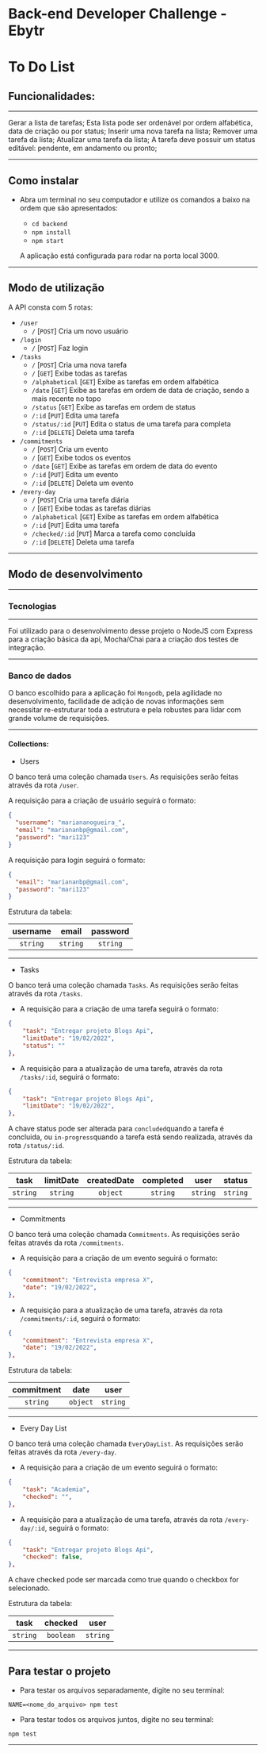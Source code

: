 # Back-end Developer Challenge - Ebytr

# To Do List

## Funcionalidades:

---

Gerar a lista de tarefas;
Esta lista pode ser ordenável por ordem alfabética, data de criação ou por status;
Inserir uma nova tarefa na lista;
Remover uma tarefa da lista;
Atualizar uma tarefa da lista;
A tarefa deve possuir um status editável: pendente, em andamento ou pronto;

---

## Como instalar

* Abra um terminal no seu computador e utilize os comandos a baixo na ordem que são apresentados:

  * `cd backend`
  * `npm install`
  * `npm start`

  A aplicação está configurada para rodar na porta local 3000.

---

## Modo de utilização

A API consta com 5 rotas: 
* `/user`
  * `/` [`POST`]  Cria um novo usuário
* `/login`
  * `/` [`POST`]  Faz login
* `/tasks`
  * `/` [`POST`]  Cria uma nova tarefa
  * `/` [`GET`] Exibe todas as tarefas
  * `/alphabetical` [`GET`] Exibe as tarefas em ordem alfabética
  * `/date` [`GET`] Exibe as tarefas em ordem de data de criação, sendo a mais recente no topo
  * `/status` [`GET`]  Exibe as tarefas em ordem de status
  * `/:id` [`PUT`] Edita uma tarefa
  * `/status/:id` [`PUT`] Edita o status de uma tarefa para completa
  * `/:id` [`DELETE`] Deleta uma tarefa
* `/commitments`
  * `/` [`POST`]  Cria um evento
  * `/` [`GET`] Exibe todos os eventos
  * `/date` [`GET`] Exibe as tarefas em ordem de data do evento
  * `/:id` [`PUT`] Edita um evento
  * `/:id` [`DELETE`] Deleta um evento
* `/every-day`
  * `/` [`POST`]  Cria uma tarefa diária
  * `/` [`GET`] Exibe todas as tarefas diárias
  * `/alphabetical` [`GET`] Exibe as tarefas em ordem alfabética
  * `/:id` [`PUT`] Edita uma tarefa
   * `/checked/:id` [`PUT`] Marca a tarefa como concluída
  * `/:id` [`DELETE`] Deleta uma tarefa

---

## Modo de desenvolvimento

---

### Tecnologias

---

Foi utilizado para o desenvolvimento desse projeto o NodeJS com Express para a criação básica da api, Mocha/Chai para a criação dos testes de integração.

---

### Banco de dados

O banco escolhido para a aplicação foi `Mongodb`, pela agilidade no desenvolvimento, facilidade de adição de novas informações sem necessitar re-estruturar toda a estrutura e pela robustes para lidar com grande volume de requisições.

---

#### Collections:

* Users

O banco terá uma coleção chamada `Users`.
As requisições serão feitas através da rota `/user`.

A requisição para a criação de usuário seguirá o formato:

```json
{
  "username": "mariananogueira_",
  "email": "mariananbp@gmail.com",
  "password": "mari123"
}
```

A requisição para login seguirá o formato:

```json
{
  "email": "mariananbp@gmail.com",
  "password": "mari123"
}
```

Estrutura da tabela:

|   username   |  email   |  password   |
| :----------: | :------: | :---------: |
|   `string`   | `string` |   `string`  |

---

* Tasks

O banco terá uma coleção chamada `Tasks`.
As requisições serão feitas através da rota `/tasks`.

- A requisição para a criação de uma tarefa seguirá o formato:

```json
{
    "task": "Entregar projeto Blogs Api",
    "limitDate": "19/02/2022",
    "status": ""
},
```
- A requisição para a atualização de uma tarefa, através da rota `/tasks/:id`, seguirá o formato:

```json
{
    "task": "Entregar projeto Blogs Api",
    "limitDate": "19/02/2022",
},
```

A chave status pode ser alterada para `concluded`quando a tarefa é concluida, ou `in-progress`quando a tarefa está sendo realizada, através da rota `/status/:id`.

Estrutura da tabela:

|   task   |  limitDate   |  createdDate   |  completed  |   user    |  status   |
| :------: | :----------: | :------------: | :---------: | :-------: | :-------: |
| `string` |   `string`   |    `object`    |   `string`  |  `string` |  `string` |

---

* Commitments

O banco terá uma coleção chamada `Commitments`.
As requisições serão feitas através da rota `/commitments`.

- A requisição para a criação de um evento seguirá o formato:

```json
{
    "commitment": "Entrevista empresa X",
    "date": "19/02/2022",
},
```
- A requisição para a atualização de uma tarefa, através da rota `/commitments/:id`, seguirá o formato:

```json
{
    "commitment": "Entrevista empresa X",
    "date": "19/02/2022",
},
```

Estrutura da tabela:

| commitment |  date   |   user    |
| :--------: | :-----: | :-------: |
|  `string`  | `object`|  `string` |

---

* Every Day List

O banco terá uma coleção chamada `EveryDayList`.
As requisições serão feitas através da rota `/every-day`.

- A requisição para a criação de um evento seguirá o formato:

```json
{
    "task": "Academia",
    "checked": "",
},
```
- A requisição para a atualização de uma tarefa, através da rota `/every-day/:id`, seguirá o formato:

```json
{
    "task": "Entregar projeto Blogs Api",
    "checked": false,
},
```
A chave checked pode ser marcada como true quando o checkbox for selecionado.

Estrutura da tabela:

|    task    |  checked   |   user    |
| :--------: | :--------: | :-------: |
|  `string`  |  `boolean` |  `string` |


---

## Para testar o projeto

- Para testar os arquivos separadamente, digite no seu terminal:

`NAME=<nome_do_arquivo> npm test`

- Para testar todos os arquivos juntos, digite no seu terminal:

`npm test`

---